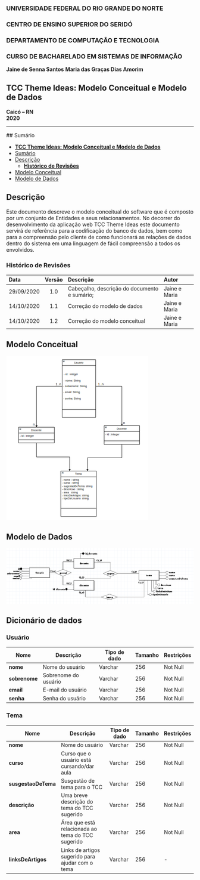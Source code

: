 ### **UNIVERSIDADE FEDERAL DO RIO GRANDE DO NORTE**

### **CENTRO DE ENSINO SUPERIOR DO SERIDÓ**

### **DEPARTAMENTO DE COMPUTAÇÃO E TECNOLOGIA**

### **CURSO DE BACHARELADO EM SISTEMAS DE INFORMAÇÃO**

**Jaine de Senna Santos**
**Maria das Graças Dias Amorim**

## **TCC Theme Ideas: Modelo Conceitual e Modelo de Dados**

**Caicó – RN**  
**2020**

---
<div id='sumario'/>
## Sumário

- [**TCC Theme Ideas: Modelo Conceitual e Modelo de Dados**](#tcc-theme-ideas-modelo-conceitual-e-modelo-de-dados)
- [Sumário](#sumário)
- [Descrição](#descrição)
  - [**Histórico de Revisões**](#histórico-de-revisões)
- [Modelo Conceitual](#modelo-conceitual)
- [Modelo de Dados](#modelo-de-dados)

<div id='descricao'/>

## Descrição

Este documento descreve o modelo conceitual do software que é composto por um conjunto de Entidades e seus relacionamentos. No decorrer do desenvolvimento da aplicação web TCC Theme Ideas este documento servirá de referência para a codificação do banco de dados, bem como para a compreensão pelo cliente de como funcionará as relações de dados dentro do sistema em uma linguagem de fácil compreensão a todos os envolvidos.

<div id='revisoes'/>

### **Histórico de Revisões**

| Data       | Versão | Descrição                                                              | Autor                           |
| :--------- | :----: | :--------------------------------------------------------------------- | :------------------------------ |
| 29/09/2020 |  1.0   | Cabeçalho, descrição do documento e sumário;  | Jaine e Maria |
|14/10/2020| 1.1 | Correção do modelo de dados | Jaine e Maria |
|14/10/2020 | 1.2 | Correção do modelo conceitual | Jaine e Maria |

<div id ='conceitual' />

## Modelo Conceitual

![Modelo Conceitual](/img/modeloConceitualNew.png)

## Modelo de Dados

![Modelo de dados](/img/modeloDados.png)
                            
## Dicionário de dados
### Usuário

| Nome | Descrição | Tipo de dado | Tamanho | Restrições |
|------|-----------|--------------|---------|------------|
|**nome**|Nome do usuário|Varchar|256|Not Null|
|**sobrenome**|Sobrenome do usuário|Varchar|256|Not Null|
|**email**|E-mail do usuário|Varchar|256|Not Null|
|**senha**|Senha do usuário|Varchar|256|Not Null|

### Tema

| Nome | Descrição | Tipo de dado | Tamanho | Restrições |
|------|-----------|--------------|---------|------------|
|**nome**|Nome do usuário|Varchar|256|Not Null|
|**curso**|Curso que o usuário está cursando/dar aula|Varchar|256|Not Null|
|**susgestaoDeTema**|Susgestão de tema para o TCC|Varchar|256|Not Null|
|**descrição**|Uma breve descrição do tema do TCC sugerido|Varchar|256|Not Null|
|**area**|Área que está relacionada ao tema do TCC sugerido|Varchar|256|Not Null|
|**linksDeArtigos**|Links de artigos sugerido para ajudar com o tema|Varchar|256|-|

